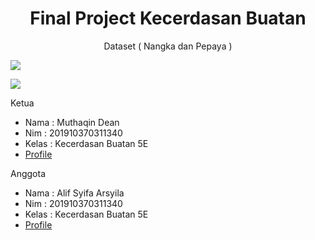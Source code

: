<h1 align="center">Final Project Kecerdasan Buatan</h1>

<p align="center"><project-description>Dataset ( Nangka dan Pepaya )</p>


![](/Papaya/001.jpg)

![](/Nangka/001.jpg)

Ketua
- Nama : Muthaqin Dean
- Nim : 201910370311340
- Kelas : Kecerdasan Buatan 5E
- [Profile](https://github.com/qiqin "Muthaqin Dean")

Anggota
- Nama : Alif Syifa Arsyila
- Nim : 201910370311340
- Kelas : Kecerdasan Buatan 5E
- [Profile](https://github.com/asyifaarsyila "Alif Syifa Arsyila")
